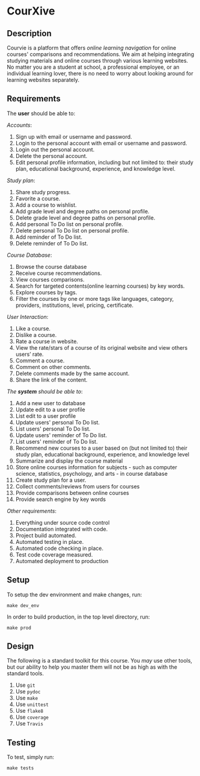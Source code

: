 # CourXive

## Description

Courvie is a platform that offers *online learning navigation* for online courses' comparisons and recommendations. We aim at helping integrating studying materials and online courses through various learning websites. No matter you are a student at school, a professional employee, or an individual learning lover, there is no need to worry about looking around for learning websites separately.

## Requirements

The **user** should be able to:

*Accounts*:
1. Sign up with email or username and password.
1. Login to the personal account with email or username and password.
1. Login out the personal account.
1. Delete the personal account.
1. Edit personal profile information, including but not limited to: their study plan, educational background, experience, and knowledge level.

*Study plan*:
1. Share study progress.
1. Favorite a course.
2. Add a course to wishlist.
3. Add grade level and degree paths on personal profile.
4. Delete grade level and degree paths on personal profile.
5. Add personal To Do list on personal profile.
6. Delete personal To Do list on personal profile.
7. Add reminder of To Do list.
8. Delete reminder of To Do list.

*Course Database*:
1. Browse the course database
1. Receive course recommendations.
1. View courses comparisons.
1. Search for targeted contents(online learning courses) by key words.
1. Explore courses by tags.
1. Filter the courses by one or more tags like languages, category, providers, institutions, level, pricing, certificate.

*User Interaction*:
1. Like a course.
1. Dislike a course.
1. Rate a course in website.
1. View the rate/stars of a course of its original website and view others users’ rate.
1. Comment a course.
1. Comment on other comments.
1. Delete comments made by the same account.
1. Share the link of the content.

*The **system** should be able to*:

1. Add a new user to database
3. Update edit to a user profile
4. List edit to a user profile
5. Update users' personal To Do list.
6. List users' personal To Do list.
7. Update users' reminder of To Do list.
8. List users' reminder of To Do list.
9. Recommend new courses to a user based on (but not limited to) their study plan, educational background, experience, and knowledge level
10. Summarize and display the course material
11. Store online courses information for subjects - such as computer science, statistics, psychology, and arts - in course database
12. Create study plan for a user.
13. Collect comments/reviews from users for courses
14. Provide comparisons between online courses 
15. Provide search engine by key words


*Other requirements*:

1. Everything under source code control
1. Documentation integrated with code.
1. Project build automated.
1. Automated testing in place.
1. Automated code checking in place.
1. Test code coverage measured.
1. Automated deployment to production

## Setup

To setup the dev environment and make changes, run:

`make dev_env`

In order to build production, in the top level directory, run:

`make prod`

## Design

The following is a standard toolkit for this course. You *may* use other tools,
but our ability to help you master them will not be as high as with the
standard tools.

1. Use `git`
1. Use `pydoc`
1. Use `make`
1. Use `unittest`
1. Use `flake8`
1. Use `coverage`
1. Use `Travis`

## Testing

To test, simply run: 

`make tests`
